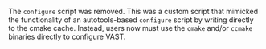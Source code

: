 The `configure` script was removed. This was a custom script that
mimicked the functionality of an autotools-based `configure` script
by writing directly to the cmake cache. Instead, users now must use
the `cmake` and/or `ccmake` binaries directly to configure VAST.
